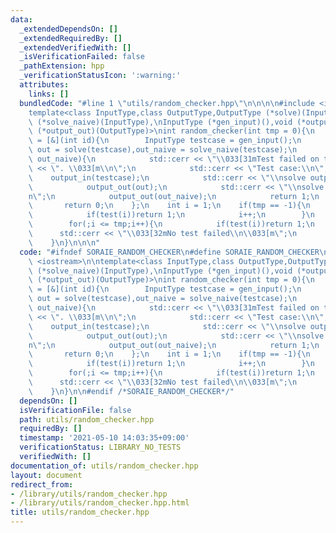 ```yaml
---
data:
  _extendedDependsOn: []
  _extendedRequiredBy: []
  _extendedVerifiedWith: []
  _isVerificationFailed: false
  _pathExtension: hpp
  _verificationStatusIcon: ':warning:'
  attributes:
    links: []
  bundledCode: "#line 1 \"utils/random_checker.hpp\"\n\n\n\n#include <iostream>\n\n\
    template<class InputType,class OutputType,OutputType (*solve)(InputType),OutputType\
    \ (*solve_naive)(InputType),\nInputType (*gen_input)(),void (*output_in)(InputType),void\
    \ (*output_out)(OutputType)>\nint random_checker(int tmp = 0){\n    auto test\
    \ = [&](int id){\n        InputType testcase = gen_input();\n        OutputType\
    \ out = solve(testcase),out_naive = solve_naive(testcase);\n        if(out !=\
    \ out_naive){\n            std::cerr << \"\\033[31mTest failed on test \" << id\
    \ << \". \\033[m\\n\";\n            std::cerr << \"Test case:\\n\";\n        \
    \    output_in(testcase);\n            std::cerr << \"\\nsolve output:\\n\";\n\
    \            output_out(out);\n            std::cerr << \"\\nsolve naive output:\\\
    n\";\n            output_out(out_naive);\n            return 1;\n        }\n \
    \       return 0;\n    };\n    int i = 1;\n    if(tmp == -1){\n        while(true){\n\
    \            if(test(i))return 1;\n            i++;\n        }\n    }\n    else{\n\
    \        for(;i <= tmp;i++){\n            if(test(i))return 1;\n        }\n  \
    \      std::cerr << \"\\033[32mNo test failed\\n\\033[m\";\n        return 0;\n\
    \    }\n}\n\n\n"
  code: "#ifndef SORAIE_RANDOM_CHECKER\n#define SORAIE_RANDOM_CHECKER\n\n#include\
    \ <iostream>\n\ntemplate<class InputType,class OutputType,OutputType (*solve)(InputType),OutputType\
    \ (*solve_naive)(InputType),\nInputType (*gen_input)(),void (*output_in)(InputType),void\
    \ (*output_out)(OutputType)>\nint random_checker(int tmp = 0){\n    auto test\
    \ = [&](int id){\n        InputType testcase = gen_input();\n        OutputType\
    \ out = solve(testcase),out_naive = solve_naive(testcase);\n        if(out !=\
    \ out_naive){\n            std::cerr << \"\\033[31mTest failed on test \" << id\
    \ << \". \\033[m\\n\";\n            std::cerr << \"Test case:\\n\";\n        \
    \    output_in(testcase);\n            std::cerr << \"\\nsolve output:\\n\";\n\
    \            output_out(out);\n            std::cerr << \"\\nsolve naive output:\\\
    n\";\n            output_out(out_naive);\n            return 1;\n        }\n \
    \       return 0;\n    };\n    int i = 1;\n    if(tmp == -1){\n        while(true){\n\
    \            if(test(i))return 1;\n            i++;\n        }\n    }\n    else{\n\
    \        for(;i <= tmp;i++){\n            if(test(i))return 1;\n        }\n  \
    \      std::cerr << \"\\033[32mNo test failed\\n\\033[m\";\n        return 0;\n\
    \    }\n}\n\n#endif /*SORAIE_RANDOM_CHECKER*/"
  dependsOn: []
  isVerificationFile: false
  path: utils/random_checker.hpp
  requiredBy: []
  timestamp: '2021-05-10 14:03:35+09:00'
  verificationStatus: LIBRARY_NO_TESTS
  verifiedWith: []
documentation_of: utils/random_checker.hpp
layout: document
redirect_from:
- /library/utils/random_checker.hpp
- /library/utils/random_checker.hpp.html
title: utils/random_checker.hpp
---
```

